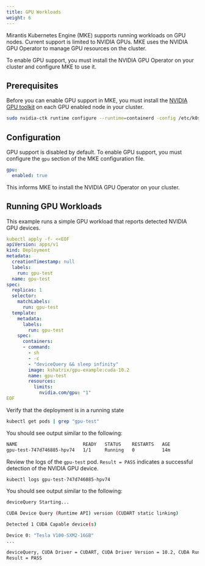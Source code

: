 ```yaml
---
title: GPU Workloads
weight: 6
---
```


Mirantis Kubernetes Engine (MKE) supports running workloads on GPU nodes.
Current support is limited to NVIDIA GPUs. MKE uses the NVIDIA GPU Operator
to manage GPU resources on the cluster.

To enable GPU support, you must install the NVIDIA GPU Operator on your cluster
and configure MKE to use it.

## Prerequisites

Before you can enable GPU support in MKE, you must install the [NVIDIA GPU
toolkit](https://docs.nvidia.com/datacenter/cloud-native/container-toolkit/latest/install-guide.html)
on each GPU enabled node in your cluster.

```bash
sudo nvidia-ctk runtime configure --runtime=containerd -config /etc/k0s/containerd.toml
```

## Configuration

GPU support is disabled by default. To enable GPU support, you must configure
the `gpu` section of the MKE configuration file.

```yaml
gpu:
  enabled: true
```

This informs MKE to install the NVIDIA GPU Operator on your cluster.

## Running GPU Workloads

This example runs a simple GPU workload that reports detected NVIDIA GPU devices.

```yaml
kubectl apply -f- <<EOF
apiVersion: apps/v1
kind: Deployment
metadata:
  creationTimestamp: null
  labels:
    run: gpu-test
  name: gpu-test
spec:
  replicas: 1
  selector:
    matchLabels:
      run: gpu-test
  template:
    metadata:
      labels:
        run: gpu-test
    spec:
      containers:
      - command:
        - sh
        - -c
        - "deviceQuery && sleep infinity"
        image: kshatrix/gpu-example:cuda-10.2
        name: gpu-test
        resources:
          limits:
            nvidia.com/gpu: "1"
EOF
```

Verify that the deployment is in a running state

```bash
kubectl get pods | grep "gpu-test"
```

You should see output similar to the following:

```bash
NAME                        READY   STATUS    RESTARTS   AGE
gpu-test-747d746885-hpv74   1/1     Running   0          14m
```

Review the logs of the `gpu-test` pod. `Result = PASS` indicates a successful
detection of the NVIDIA GPU device.

```bash
kubectl logs gpu-test-747d746885-hpv74
```

You should see output similar to the following:

```bash
deviceQuery Starting...

CUDA Device Query (Runtime API) version (CUDART static linking)

Detected 1 CUDA Capable device(s)

Device 0: "Tesla V100-SXM2-16GB"
...

deviceQuery, CUDA Driver = CUDART, CUDA Driver Version = 10.2, CUDA Runtime Version = 10.2, NumDevs = 1
Result = PASS
```
